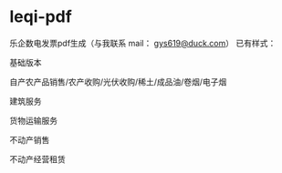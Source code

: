 # leqi-pdf
乐企数电发票pdf生成（与我联系 mail： gys619@duck.com）
已有样式：

基础版本

自产农产品销售/农产收购/光伏收购/稀土/成品油/卷烟/电子烟

建筑服务

货物运输服务

不动产销售

不动产经营租赁
